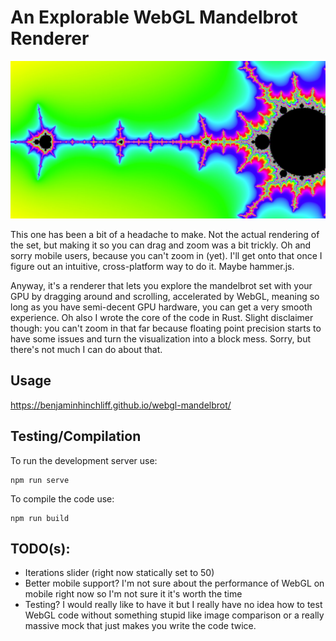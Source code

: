 # An Explorable WebGL Mandelbrot Renderer

![](1280x640-webgl-mandelbrot.jpeg)

This one has been a bit of a headache to make. Not the actual rendering of the set, but making it so you can drag and zoom was a bit trickly. Oh and sorry mobile users, because you can't zoom in (yet). I'll get onto that once I figure out an intuitive, cross-platform way to do it. Maybe hammer.js.

Anyway, it's a renderer that lets you explore the mandelbrot set with your GPU by dragging around and scrolling, accelerated by WebGL, meaning so long as you have semi-decent GPU hardware, you can get a very smooth experience. Oh also I wrote the core of the code in Rust. Slight disclaimer though: you can't zoom in that far because floating point precision starts to have some issues and turn the visualization into a block mess. Sorry, but there's not much I can do about that.

## Usage
https://benjaminhinchliff.github.io/webgl-mandelbrot/

## Testing/Compilation
To run the development server use:
```
npm run serve
```

To compile the code use:
```
npm run build
```

## TODO(s):

- Iterations slider (right now statically set to 50)
- Better mobile support? I'm not sure about the performance of WebGL on mobile right now so I'm not sure it it's worth the time
- Testing? I would really like to have it but I really have no idea how to test WebGL code without something stupid like image comparison or a really massive mock that just makes you write the code twice.
